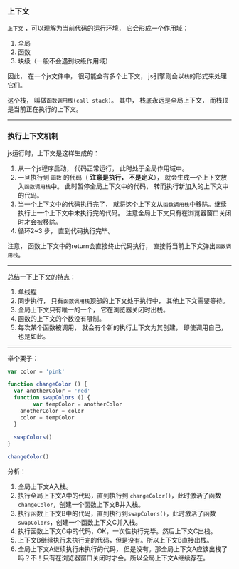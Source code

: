 ### 上下文

`上下文` ，可以理解为当前代码的运行环境， 它会形成一个作用域：

1. 全局
2. 函数
3. 块级（一般不会遇到块级作用域）

因此， 在一个js文件中， 很可能会有多个上下文， js引擎则会以`栈`的形式来处理它们。

这个栈， 叫做`函数调用栈(call stack)`。 其中， 栈底永远是全局上下文， 而栈顶是当前正在执行的上下文。

------

### 执行上下文机制

js运行时，上下文是这样生成的：

1. 从一个js程序启动， 代码正常运行， 此时处于全局作用域中。
2. 一旦执行到 `函数` 的代码（ **注意是执行， 不是定义**）， 就会生成一个上下文放入`函数调用栈`中。 此时暂停全局上下文中的代码， 转而执行新加入的上下文中的代码。
3. 当一个上下文中的代码执行完了， 就将这个上下文从`函数调用栈`中移除。继续执行上一个上下文中未执行完的代码。 注意全局上下文只有在浏览器窗口关闭时才会被移除。
4. 循环2~3 步， 直到代码执行完毕。



注意， 函数上下文中的return会直接终止代码执行， 直接将当前上下文弹出`函数调用栈`。

------

总结一下上下文的特点：

1. 单线程
2. 同步执行， 只有`函数调用栈`顶部的上下文处于执行中， 其他上下文需要等待。
3. 全局上下文只有唯一的一个， 它在浏览器关闭时出栈。
4. 函数的上下文的个数没有限制。
5. 每次某个函数被调用， 就会有个新的执行上下文为其创建， 即使调用自己，也是如此。

------

举个栗子：

```javascript
var color = 'pink'

function changeColor () {
  var anotherColor = 'red'
  function swapColors () {
		var tempColor = anotherColor
  	anotherColor = color
  	color = tempColor
  }
  
  swapColors()
}

changeColor()
```

分析：

1. 全局上下文A入栈。
2. 执行全局上下文A中的代码，直到执行到 `changeColor()`，此时激活了函数`changeColor`，创建一个函数上下文B并入栈。
3. 执行函数上下文B中的代码，直到执行到`swapColors()`，此时激活了函数`swapColors`，创建一个函数上下文C并入栈。
4. 执行函数上下文C中的代码，OK，一次性执行完毕。然后上下文C出栈。
5. 上下文B继续执行未执行完的代码，但是没有。所以上下文B直接出栈。
6. 全局上下文A继续执行未执行的代码， 但是没有。那全局上下文A应该出栈了吗？不！只有在浏览器窗口关闭时才会。所以全局上下文A继续存在。

 